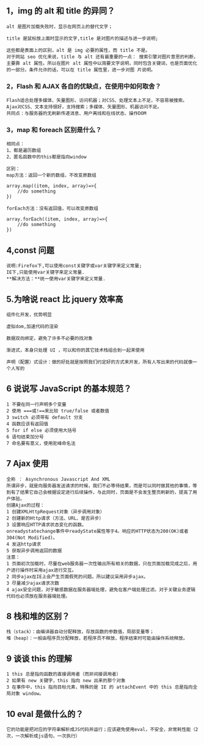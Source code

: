 ## 1，img 的 alt 和 title 的异同？

```
alt 是图片加载失败时，显示在网页上的替代文字；

title 是鼠标放上面时显示的文字,title 是对图片的描述与进一步说明;

这些都是表面上的区别，alt 是 img 必要的属性，而 title 不是。
对于网站 seo 优化来说，title 与 alt 还有最重要的一点： 搜索引擎对图片意思的判断，主要靠 alt 属性。所以在图片 alt 属性中以简要文字说明，同时包含关键词，也是页面优化的一部分。条件允许的话，可以在 title 属性里，进一步对图 片说明。
```

### **2，Flash 和 AJAX 各自的优缺点，在使用中如何取舍？**

```
Flash适合处理多媒体、矢量图形、访问机器；对CSS、处理文本上不足，不容易被搜索。
Ajax对CSS、文本支持很好，支持搜索；多媒体、矢量图形、机器访问不足。
共同点：与服务器的无刷新传递消息、用户离线和在线状态、操作DOM
```

### **3，map 和 foreach 区别是什么？**

```
相同点：
1、都是遍历数组
2、匿名函数中的this都是指向window

区别：
map方法：返回一个新的数组，不改变原数组

array.map((item, index, array)=>{
    //do something
})

forEach方法：没有返回值，可以改变原数组

array.forEach((item, index, array)=>{
    //do something
})

```

## 4,const 问题

```
说明:Firefox下,可以使用const关键字或var关键字来定义常量;
IE下,只能使用var关键字来定义常量.
**解决方法：**统一使用var关键字来定义常量.
```

## 5.为啥说 react 比 jquery 效率高

```
组件化开发，优势明显

虚拟dom,加速代码的渲染

数据双向绑定，避免了许多不必要的找对象

渐进式，本身只处理 UI ，可以和你的其它技术栈组合到一起来使用

声明（配置）式设计：做的好处就是按照我们约定好的方式来开发，所有人写出来的代码就像一个人写的
```

## 6 说说写 JavaScript 的基本规范？

```
1 不要在同一行声明多个变量
2 使用 ===或!==来比较 true/false 或者数值
3 switch 必须带有 default 分支
4 函数应该有返回值
5 for if else 必须使用大括号
6 语句结束加分号
7 命名要有意义，使用驼峰命名法
```

## 7 Ajax 使用

```
全称 ： Asynchronous Javascript And XML
所谓异步，就是向服务器发送请求的时候，我们不必等待结果，而是可以同时做其他的事情，等到有了结果它自己会根据设定进行后续操作，与此同时，页面是不会发生整页刷新的，提高了用户体验。
创建Ajax的过程：
1 创建XMLHttpRequest对象（异步调用对象）
2 创建新的Http请求（方法、URL、是否异步）
3 设置响应HTTP请求状态变化的函数。
onreadystatechange事件中readyState属性等于4。响应的HTTP状态为200(OK)或者304(Not Modified)。
4 发送http请求
5 获取异步调用返回的数据
注意：
1 页面初次加载时，尽量在web服务器一次性输出所有相关的数据，只在页面加载完成之后，用户进行操作时采用ajax进行交互。
2 同步ajax在IE上会产生页面假死的问题。所以建议采用异步ajax。
3 尽量减少ajax请求次数
4 ajax安全问题，对于敏感数据在服务器端处理，避免在客户端处理过滤。对于关键业务逻辑代码也必须放在服务器端处理。
```

## 8 栈和堆的区别？

```
栈（stack）：由编译器自动分配释放，存放函数的参数值，局部变量等；
堆（heap）：一般由程序员分配释放，若程序员不释放，程序结束时可能由操作系统释放。
```

## 9 谈谈 this 的理解

```
1 this 总是指向函数的直接调用者（而非间接调用者）
2 如果有 new 关键字，this 指向 new 出来的那个对象
3 在事件中，this 指向目标元素，特殊的是 IE 的 attachEvent 中的 this 总是指向全局对象 window。
```

## 10 eval 是做什么的？

```
它的功能是把对应的字符串解析成JS代码并运行；应该避免使用eval，不安全，非常耗性能（2次，一次解析成js语句，一次执行）
```
